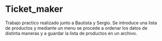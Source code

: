# Ticket_maker
Trabajo practico realizado junto a Bautista y Sergio. Se introduce una lista de productos y mediante un menu se procede a ordenar los datos de distinta maneras y a guardar la lista de productos en un archivo.
